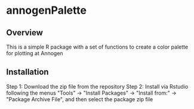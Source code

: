 # annogenPalette

## Overview
This is a simple R package with a set of functions to create a color palette for plotting at Annogen

## Installation
 Step 1: Download the zip file from the repository
 Step 2: Install via Rstudio following the menus "Tools" -> "Install Packages" -> "Install from:" -> "Package Archive File", and then select the package zip file
